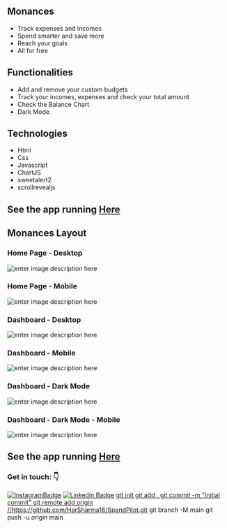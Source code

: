 ## Monances
- Track expenses and incomes
- Spend smarter and save more
- Reach your goals
- All for free
## Functionalities
- Add and remove your custom budgets
- Track your incomes, expenses and check your total amount
- Check the Balance Chart
- Dark Mode
## Technologies
-  Html
- Css
- Javascript
- ChartJS
- sweetalert2
- scrollrevealjs

## See the app running [Here](https://monances.vercel.app/)
## Monances Layout
### Home Page - Desktop
![enter image description here](https://github.com/ViniSCode/Monances/blob/main/images/Monances_home_page.png?raw=true)
### Home Page - Mobile
![enter image description here](https://github.com/ViniSCode/Monances/blob/main/images/Monances_home_page_mobile.png?raw=true)
### Dashboard - Desktop 
![enter image description here](https://github.com/ViniSCode/Monances/blob/main/images/Monances_Dashboard.png?raw=true)
### Dashboard - Mobile
![enter image description here](https://github.com/ViniSCode/Monances/blob/main/images/Monances_Dashboard_light_mobile.png?raw=true)
### Dashboard - Dark Mode
![enter image description here](https://github.com/ViniSCode/Monances/blob/main/images/Monances_Dashboard_dark.png?raw=true)

### Dashboard - Dark Mode - Mobile
![enter image description here](https://github.com/ViniSCode/Monances/blob/main/images/Monances_Dashboard_dark_mobile.png?raw=true)

## See the app running [Here](https://monances.vercel.app/)
### Get in touch: 👇 
[![InstagramBadge](https://img.shields.io/badge/-@harsharma_16-D60187?style=flat-square&labelColor=D60187&logo=instagram&logoColor=white&link=https://www.instagram.com/harsharma_16/)](https://www.instagram.com/harsharma_16/) [![Linkedin Badge](https://img.shields.io/badge/-Harsh%20Kumar%20Sharma-1B63F5?style=flat-square&logo=Linkedin&logoColor=white&link=https://www.linkedin.com/in/harsh-kumar-sharma-87a85024b/)](https://www.linkedin.com/in/harsh-kumar-sharma-87a85024b/)
<a href="https://github.com/HarSharma16/SpendPilot" target="_blank">git init
git add .
git commit -m "Initial commit"
git remote add origin //https://github.com/HarSharma16/SpendPilot.git
git branch -M main
git push -u origin main
